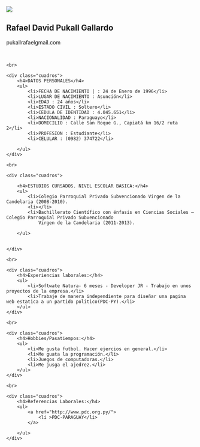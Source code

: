 <!DOCTYPE html>
<html lang="es">

<head>
    <meta charset="UTF-8">
    <meta http-equiv="X-UA-Compatible" content="IE=edge">
    <meta name="viewport" content="width=device-width, initial-scale=1.0">
    <title>Rafael Pukall</title>
    <link rel="stylesheet" href="estilos.css">
</head>

<body>
    <div class="cabezera">
        <img class="foto"  align = "center" src="https://media-exp1.licdn.com/dms/image/C5603AQGHaKKoqNSMyg/profile-displayphoto-shrink_200_200/0/1552948551029?e=1619049600&v=beta&t=7Co53EVe1BUseze9ul8-HvFE8iRPLMEpJfR4Aaxy2eg"
        >
        <br>
        <h2>Rafael David Pukall Gallardo</h2>
        <p>pukallrafaelgmail.com</p> <br>
    </div>

    <br>

    <div class="cuadros">
        <h4>DATOS PERSONALES</h4>
        <ul>
            <li>FECHA DE NACIMIENTO | : 24 de Enero de 1996</li>
            <li>LUGAR DE NACIMIENTO : Asunción</li>
            <li>EDAD : 24 años</li>
            <li>ESTADO CIVIL : Soltero</li>
            <li>CEDULA DE IDENTIDAD : 4.045.651</li>
            <li>NACIONALIDAD : Paraguayo</li>
            <li>DOMICILIO : Calle San Roque G., Capiatá km 16/2 ruta 2</li>
            <li>PROFESION : Estudiante</li>
            <li>CELULAR : (0982) 374722</li>

        </ul>
    </div>
    
    <br>
    
    <div class="cuadros">
        
        <h4>ESTUDIOS CURSADOS. NIVEL ESCOLAR BASICA:</h4>
        <ul>
            <li>Colegio Parroquial Privado Subvencionado Virgen de la Candelaria (2008-2010).
            <li></li>
            <li>Bachillerato Científico con énfasis en Ciencias Sociales – Colegio Parroquial Privado Subvencionado
                Virgen de la Candelaria (2011-2013).
            
        </ul>

        
    </div>

    <br>

    <div class="cuadros">
        <h4>Experiencias laborales:</h4>
        <ul>
            <li>Softwate Natura- 6 meses - Developer JR - Trabajo en unos proyectos de la empresa.</li>
            <li>Trabaje de manera independiente para diseñar una pagina web estatica a un partido politico(PDC-PY).</li>
        </ul>
    </div>
    
    <br>

    <div class="cuadros">
        <h4>Hobbies/Pasatiempos:</h4>
        <ul>
            <li>Me gusta futbol. Hacer ejercios en general.</li>
            <li>Me guata la programación.</li>
            <li>Juegos de computadoras.</li>
            <li>Me jusga el ajedrez.</li>
        </ul>
    </div>
    
    <br>
    
    <div class="cuadros">
        <h4>Referencias Laborales:</h4>
        <ul>
            <a href="http://www.pdc.org.py/">
                <li >PDC-PARAGUAY</li>
            </a>
            
        </ul>
    </div>
    
    
    
    

</body>

</html>
